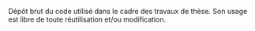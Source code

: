 Dépôt brut du code utilisé dans le cadre des travaux de thèse. Son usage est libre de toute réutilisation et/ou modification. 

